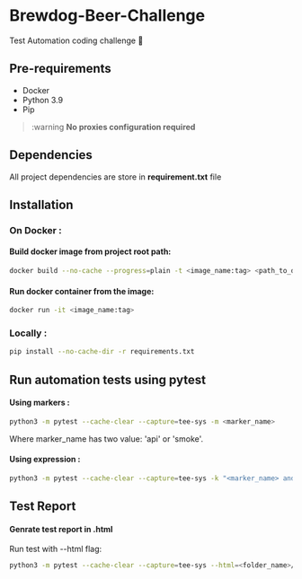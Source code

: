 # Brewdog-Beer-Challenge
Test Automation coding challenge :muscle:
## Pre-requirements 
- Docker
- Python 3.9
- Pip

> :warning **No proxies configuration required**

## Dependencies 
All project dependencies are store in <b>requirement.txt</b> file  

## Installation
### On Docker :
#### Build docker image from project root path:
```bash
docker build --no-cache --progress=plain -t <image_name:tag> <path_to_dockerfile_directory>
```

#### Run docker container from the image:
```bash
docker run -it <image_name:tag>
```
### Locally :
```bash
pip install --no-cache-dir -r requirements.txt
```

## Run automation tests using pytest
#### Using markers :
```bash  
python3 -m pytest --cache-clear --capture=tee-sys -m <marker_name> 
```
Where marker_name has two value: 'api' or 'smoke'. 

#### Using expression :
```bash
python3 -m pytest --cache-clear --capture=tee-sys -k "<marker_name> and <test_method_name>"
```
## Test Report

#### Genrate test report in .html
Run test with --html flag:
```bash
python3 -m pytest --cache-clear --capture=tee-sys --html=<folder_name>/<report_name>.html -m <marker_name> 
```